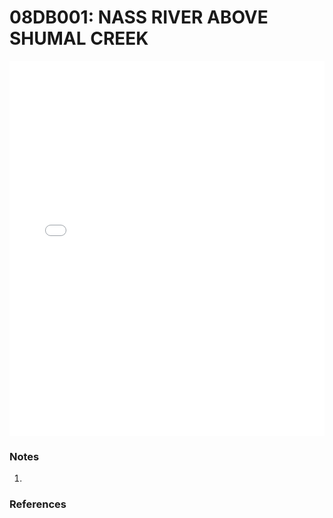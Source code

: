 # 08DB001: NASS RIVER ABOVE SHUMAL CREEK

<iframe src="/_static/stations/08DB001_fdc.html" width="100%" height="600" frameborder="0"></iframe>

### Notes
1. 

### References

